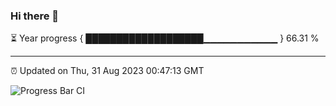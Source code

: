 ### Hi there 👋

⏳ Year progress { ███████████████████▁▁▁▁▁▁▁▁▁▁▁ } 66.31 %

---

⏰ Updated on Thu, 31 Aug 2023 00:47:13 GMT

![Progress Bar CI](https://github.com/liununu/liununu/workflows/Progress%20Bar%20CI/badge.svg)
